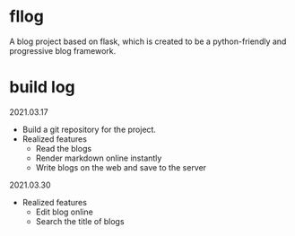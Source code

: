 # fllog
A blog project based on flask, which is created to be a python-friendly and progressive blog framework.

# build log
2021.03.17
- Build a git repository for the project.
- Realized features
  - Read the blogs 
  - Render markdown online instantly
  - Write blogs on the web and save to the server

2021.03.30
- Realized features
  - Edit blog online
  - Search the title of blogs
  